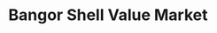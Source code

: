 ---
title: "Bangor Shell Value Market"
url: /bangor/bangor-shell-value-market/
shop: convenience
---